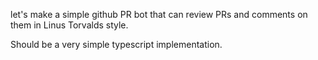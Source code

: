 let's make a simple github PR bot that can review PRs and comments on them in Linus Torvalds style.

Should be a very simple typescript implementation.
